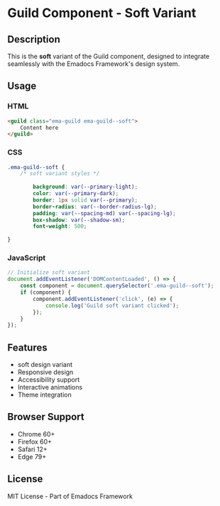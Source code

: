# Guild Component - Soft Variant

## Description
This is the **soft** variant of the Guild component, designed to integrate seamlessly with the Emadocs Framework's design system.

## Usage

### HTML
```html
<guild class="ema-guild ema-guild--soft">
    Content here
</guild>
```

### CSS
```css
.ema-guild--soft {
    /* soft variant styles */
    
        background: var(--primary-light);
        color: var(--primary-dark);
        border: 1px solid var(--primary);
        border-radius: var(--border-radius-lg);
        padding: var(--spacing-md) var(--spacing-lg);
        box-shadow: var(--shadow-sm);
        font-weight: 500;
    
}
```

### JavaScript
```javascript
// Initialize soft variant
document.addEventListener('DOMContentLoaded', () => {
    const component = document.querySelector('.ema-guild--soft');
    if (component) {
        component.addEventListener('click', (e) => {
            console.log('Guild soft variant clicked');
        });
    }
});
```

## Features
- soft design variant
- Responsive design
- Accessibility support
- Interactive animations
- Theme integration

## Browser Support
- Chrome 60+
- Firefox 60+
- Safari 12+
- Edge 79+

## License
MIT License - Part of Emadocs Framework
